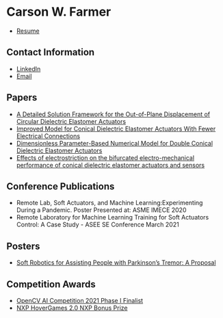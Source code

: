 # Carson W. Farmer
- [Resume](https://github.com/LUcfarmer6/LUcfarmer6.github.io/blob/master/Carson_Farmer_Resume.pdf)

## Contact Information
- [LinkedIn](https://www.linkedin.com/in/carson-farmer/)
- [Email](mailto:cfarmer6@liberty.edu)

## Papers
- [A Detailed Solution Framework for the Out-of-Plane Displacement of Circular Dielectric Elastomer Actuators](https://doi.org/10.1088/2631-8695/abaec5)
- [Improved Model for Conical Dielectric Elastomer Actuators With Fewer Electrical Connections](https://doi.org/10.1115/1.4045651)
- [Dimensionless Parameter-Based Numerical Model for Double Conical Dielectric Elastomer Actuators](https://doi.org/10.1088/2631-8695/abaec5)
- [Effects of electrostriction on the bifurcated electro-mechanical performance of conical dielectric elastomer actuators and sensors](https://doi.org/10.1017/S0263574722001254)

## Conference Publications
- Remote Lab, Soft Actuators, and Machine Learning:Experimenting During a Pandemic. Poster Presented at: ASME IMECE 2020
- Remote Laboratory for Machine Learning Training for Soft Actuators Control: A Case Study - ASEE SE Conference March 2021

## Posters
- [Soft Robotics for Assisting People with Parkinson’s Tremor: A Proposal](https://digitalcommons.liberty.edu/research_symp/2020/posters/42/)

## Competition Awards
- [OpenCV AI Competition 2021 Phase I Finalist](https://opencv.org/opencv-ai-competition-2021/#phase1-winners-list)   
- [NXP HoverGames 2.0 NXP Bonus Prize](https://www.hackster.io/lucfarmer6/aerial-social-distancing-monitoring-with-drones-476cb6)
